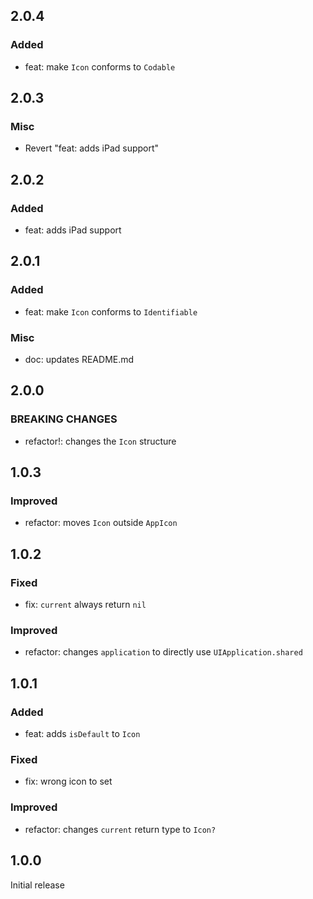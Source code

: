 ## 2.0.4

### Added

- feat: make `Icon` conforms to `Codable`

## 2.0.3

### Misc

- Revert "feat: adds iPad support"

## 2.0.2

### Added

- feat: adds iPad support

## 2.0.1

### Added

- feat: make `Icon` conforms to `Identifiable`

### Misc

- doc: updates README.md

## 2.0.0

### BREAKING CHANGES

- refactor!: changes the `Icon` structure

## 1.0.3

### Improved

- refactor: moves `Icon` outside `AppIcon`

## 1.0.2

### Fixed

- fix: `current` always return `nil`

### Improved

- refactor: changes `application` to directly use `UIApplication.shared`

## 1.0.1

### Added

- feat: adds `isDefault` to `Icon`

### Fixed

- fix: wrong icon to set

### Improved

- refactor: changes `current` return type to `Icon?`

## 1.0.0

Initial release
